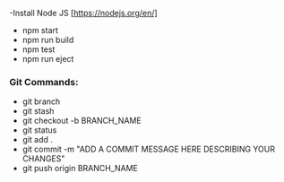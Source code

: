 -Install Node JS [https://nodejs.org/en/]

<!-- 
- If you want to build from Scratch
- npm init -y //creates package.json
- npm install react react-dom
- npm install @babel/core @babel/preset-env @babel/preset-react babel-loader
- npm install webpack webpack-cli webpack-dev-server
- npm install -g webpack-dev-server
- npm install html-webpack-plugin 
- App built using:
- Created with npm init react-app techZilla-->

- npm start
- npm run build
- npm test
- npm run eject

### Git Commands:
- git branch
- git stash
- git checkout -b BRANCH_NAME
- git status
- git add .
- git commit -m "ADD A COMMIT MESSAGE HERE DESCRIBING YOUR CHANGES"
- git push origin BRANCH_NAME
